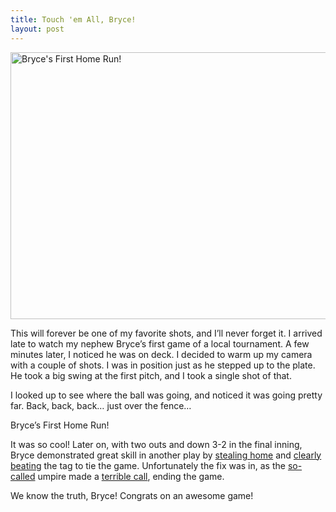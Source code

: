 ```yaml
---
title: Touch 'em All, Bryce!
layout: post
---
```

<a data-flickr-embed="true" data-header="true" data-footer="true" href="https://www.flickr.com/photos/tcob/2481400542/" title="Bryce&#x27;s First Home Run!"><img loading="lazy" src="https://farm3.staticflickr.com/2237/2481400542_8e654da5e4_z.jpg" width="640" height="427" alt="Bryce&#x27;s First Home Run!" /></a>

This will forever be one of my favorite shots, and I&#8217;ll never forget it. I arrived late to watch my nephew Bryce&#8217;s first game of a local tournament. A few minutes later, I noticed he was on deck. I decided to warm up my camera with a couple of shots. I was in position just as he stepped up to the plate. He took a big swing at the first pitch, and I took a single shot of that.

I looked up to see where the ball was going, and noticed it was going pretty far. Back, back, back&#8230; just over the fence&#8230;

Bryce&#8217;s First Home Run!

It was so cool! Later on, with two outs and down 3-2 in the final inning, Bryce demonstrated great skill in another play by [stealing home](http://www.flickr.com/photos/tcob/2481407386/in/set-72157604987376529/) and [clearly beating](http://www.flickr.com/photos/tcob/2480596549/in/set-72157604987376529/) the tag to tie the game. Unfortunately the fix was in, as the [so-called](http://www.flickr.com/photos/tcob/2480597135/in/set-72157604987376529/) umpire made a [terrible call](http://www.flickr.com/photos/tcob/2480597753/in/set-72157604987376529/), ending the game.

We know the truth, Bryce! Congrats on an awesome game!